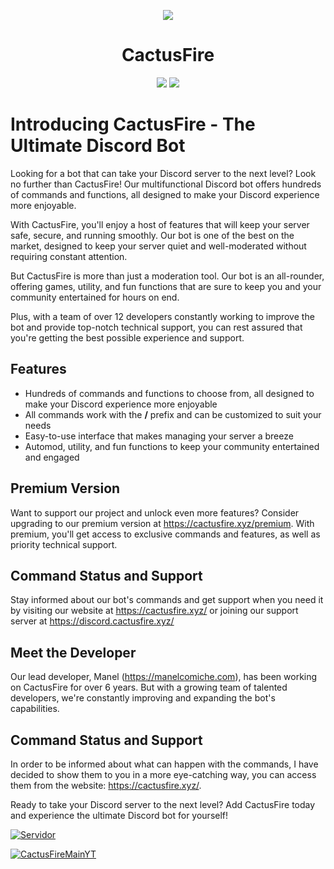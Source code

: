 
<p  align="center">
<img  src="https://i.imgur.com/G02BMcJ.png">
</p>
<h1  align="center">CactusFire</h1>
<p  align="center">
<a  href="https://cactusfire.xyz"><img  src="https://img.shields.io/static/v1?label=Site&message=CactusFire&color=2d572c"></a>
<a href="TWITTER"><img src="https://img.shields.io/twitter/follow/cactusfire?style=social"></a>
</p>

# Introducing CactusFire - The Ultimate Discord Bot

Looking for a bot that can take your Discord server to the next level? Look no further than CactusFire! Our multifunctional Discord bot offers hundreds of commands and functions, all designed to make your Discord experience more enjoyable.

With CactusFire, you'll enjoy a host of features that will keep your server safe, secure, and running smoothly. Our bot is one of the best on the market, designed to keep your server quiet and well-moderated without requiring constant attention.

But CactusFire is more than just a moderation tool. Our bot is an all-rounder, offering games, utility, and fun functions that are sure to keep you and your community entertained for hours on end.

Plus, with a team of over 12 developers constantly working to improve the bot and provide top-notch technical support, you can rest assured that you're getting the best possible experience and support.

## Features
- Hundreds of commands and functions to choose from, all designed to make your Discord experience more enjoyable
- All commands work with the **/** prefix and can be customized to suit your needs
- Easy-to-use interface that makes managing your server a breeze
- Automod, utility, and fun functions to keep your community entertained and engaged

## Premium Version
Want to support our project and unlock even more features? Consider upgrading to our premium version at https://cactusfire.xyz/premium. With premium, you'll get access to exclusive commands and features, as well as priority technical support.

## Command Status and Support
Stay informed about our bot's commands and get support when you need it by visiting our website at https://cactusfire.xyz/ or joining our support server at https://discord.cactusfire.xyz/

## Meet the Developer
Our lead developer, Manel (https://manelcomiche.com), has been working on CactusFire for over 6 years. But with a growing team of talented developers, we're constantly improving and expanding the bot's capabilities. 

## Command Status and Support
In order to be informed about what can happen with the commands, I have decided to show them to you in a more eye-catching way, you can access them from the website: https://cactusfire.xyz/. 

Ready to take your Discord server to the next level? Add CactusFire today and experience the ultimate Discord bot for yourself!

[![Servidor](https://discordapp.com/api/guilds/551632213767094272/embed.png?style=banner2)](https://discord.gg/wuRfqxS)

<a title="CactusFireMainYT" href="https://www.youtube.com/watch?v=3jyNHcfJlcE"><img src="https://i.ytimg.com/vi/3jyNHcfJlcE/maxresdefault.jpg" alt="CactusFireMainYT"/></a>
